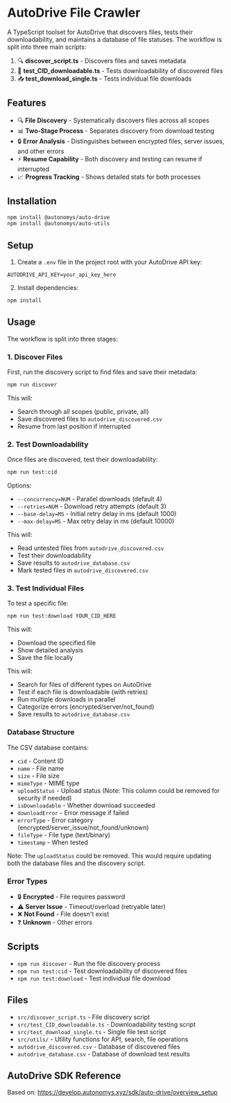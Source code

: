 # AutoDrive File Crawler

A TypeScript toolset for AutoDrive that discovers files, tests their downloadability, and maintains a database of file statuses. The workflow is split into three main scripts:

1. 🔍 **discover_script.ts** - Discovers files and saves metadata
2. 🧪 **test_CID_downloadable.ts** - Tests downloadability of discovered files
3. 📥 **test_download_single.ts** - Tests individual file downloads

## Features

- 🔍 **File Discovery** - Systematically discovers files across all scopes
- 📊 **Two-Stage Process** - Separates discovery from download testing
- 🔒 **Error Analysis** - Distinguishes between encrypted files, server issues, and other errors
- ⚡ **Resume Capability** - Both discovery and testing can resume if interrupted
- 📈 **Progress Tracking** - Shows detailed stats for both processes

## Installation

```bash
npm install @autonomys/auto-drive
npm install @autonomys/auto-utils
```

## Setup

1. Create a `.env` file in the project root with your AutoDrive API key:
```
AUTODRIVE_API_KEY=your_api_key_here
```

2. Install dependencies:
```bash
npm install
```

## Usage

The workflow is split into three stages:

### 1. Discover Files

First, run the discovery script to find files and save their metadata:

```bash
npm run discover
```

This will:
- Search through all scopes (public, private, all)
- Save discovered files to `autodrive_discovered.csv`
- Resume from last position if interrupted

### 2. Test Downloadability

Once files are discovered, test their downloadability:

```bash
npm run test:cid
```

Options:
- `--concurrency=NUM` - Parallel downloads (default 4)
- `--retries=NUM` - Download retry attempts (default 3)
- `--base-delay=MS` - Initial retry delay in ms (default 1000)
- `--max-delay=MS` - Max retry delay in ms (default 10000)

This will:
- Read untested files from `autodrive_discovered.csv`
- Test their downloadability
- Save results to `autodrive_database.csv`
- Mark tested files in `autodrive_discovered.csv`

### 3. Test Individual Files

To test a specific file:

```bash
npm run test:download YOUR_CID_HERE
```

This will:
- Download the specified file
- Show detailed analysis
- Save the file locally



This will:
- Search for files of different types on AutoDrive
- Test if each file is downloadable (with retries)
- Run multiple downloads in parallel
- Categorize errors (encrypted/server/not_found)
- Save results to `autodrive_database.csv`

### Database Structure

The CSV database contains:
- `cid` - Content ID
- `name` - File name
- `size` - File size
- `mimeType` - MIME type
- `uploadStatus` - Upload status (Note: This column could be removed for security if needed)
- `isDownloadable` - Whether download succeeded
- `downloadError` - Error message if failed
- `errorType` - Error category (encrypted/server_issue/not_found/unknown)
- `fileType` - File type (text/binary)
- `timestamp` - When tested

Note: The `uploadStatus` could be removed. This would require updating both the database files and the discovery script.

### Error Types

- 🔒 **Encrypted** - File requires password
- ⚠️ **Server Issue** - Timeout/overload (retryable later)
- ❌ **Not Found** - File doesn't exist
- ❓ **Unknown** - Other errors

## Scripts

- `npm run discover` - Run the file discovery process
- `npm run test:cid` - Test downloadability of discovered files
- `npm run test:download` - Test individual file download

## Files

- `src/discover_script.ts` - File discovery script
- `src/test_CID_downloadable.ts` - Downloadability testing script
- `src/test_download_single.ts` - Single file test script
- `src/utils/` - Utility functions for API, search, file operations
- `autodrive_discovered.csv` - Database of discovered files
- `autodrive_database.csv` - Database of download test results

## AutoDrive SDK Reference

Based on: https://develop.autonomys.xyz/sdk/auto-drive/overview_setup
